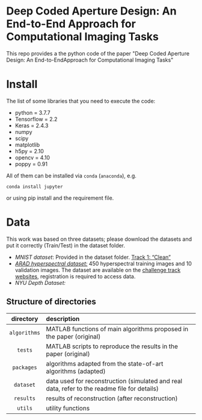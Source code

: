 # Deep Coded Aperture Design: An End-to-End Approach for Computational Imaging Tasks
This repo provides a the python code of the paper "Deep Coded Aperture Design: An End-to-EndApproach for Computational Imaging Tasks"

# Install

The list of some libraries that you need to execute the code:
- python = 3.7.7
- Tensorflow = 2.2
- Keras = 2.4.3
- numpy
- scipy
- matplotlib
- h5py = 2.10
- opencv = 4.10
- poppy = 0.91

All of them can be installed via `conda` (`anaconda`), e.g.
```
conda install jupyter
```
or using pip install and the requirement file.

# Data
This work was based on three datasets; please download the datasets and put it correctly (Train/Test) in the dataset folder.
- *MNIST dataset*: Provided in the dataset folder.
[Track 1: “Clean”](https://competitions.codalab.org/competitions/22225)
- [*ARAD hyperspectral dataset:*](https://competitions.codalab.org/competitions/22225) 450 hyperspectral training images and 10 validation images. The dataset  are available on the [challenge track websites](https://competitions.codalab.org/competitions/22225), registration is required to access data.
- *NYU Depth Dataset:*


## Structure of directories

| directory  | description  |
| :--------: | :----------- | 
| `algorithms` | MATLAB functions of main algorithms proposed in the paper (original) | 
| `tests`    | MATLAB scripts to reproduce the results in the paper (original) |
| `packages`   | algorithms adapted from the state-of-art algorithms (adapted)|
| `dataset`    | data used for reconstruction (simulated and real data, refer to the readme file for details) |
| `results`    | results of reconstruction (after reconstruction) |
| `utils`      | utility functions |


